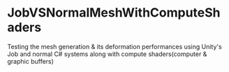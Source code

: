 # JobVSNormalMeshWithComputeShaders
Testing the mesh generation &amp; its deformation performances using Unity's Job and normal C# systems along with compute shaders(computer &amp; graphic buffers)

